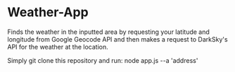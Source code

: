 # Weather-App
Finds the weather in the inputted area by requesting your latitude and longitude from Google Geocode API and then makes a request to DarkSky's API for the weather at the location.


Simply git clone this repository and run: node app.js --a 'address'
